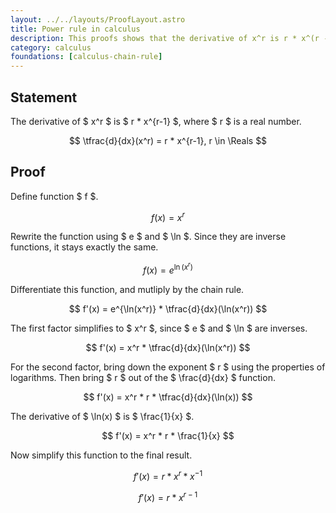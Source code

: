 ```yaml
---
layout: ../../layouts/ProofLayout.astro
title: Power rule in calculus
description: This proofs shows that the derivative of x^r is r * x^(r - 1).
category: calculus
foundations: [calculus-chain-rule]
---
```


## Statement

The derivative of $ x^r $ is $ r \* x^{r-1} $, where $ r $ is a real number.

$$ \tfrac{d}{dx}(x^r) = r * x^{r-1}, r \in \Reals $$

## Proof

Define function $ f $.

$$ f(x) = x^r $$

Rewrite the function using $ e $ and $ \ln $. Since they are inverse functions, it stays exactly the same.

$$ f(x) = e^{\ln(x^r)} $$

Differentiate this function, and mutliply by the chain rule.

$$ f'(x) = e^{\ln(x^r)} * \tfrac{d}{dx}(\ln(x^r)) $$

The first factor simplifies to $ x^r $, since $ e $ and $ \ln $ are inverses.

$$ f'(x) = x^r * \tfrac{d}{dx}(\ln(x^r)) $$

For the second factor, bring down the exponent $ r $ using the properties of logarithms. Then bring $ r $ out of the $ \frac{d}{dx} $ function.

$$ f'(x) = x^r * r * \tfrac{d}{dx}(\ln(x)) $$

The derivative of $ \ln(x) $ is $ \frac{1}{x} $.

$$ f'(x) = x^r * r * \frac{1}{x} $$

Now simplify this function to the final result.

$$ f'(x) = r * x^r * x^{-1} $$

$$ f'(x) = r * x^{r - 1} $$
